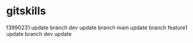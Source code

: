 # gitskills
f3990231 update
branch dev update
branch main update
branch feature1 update
branch dev update
